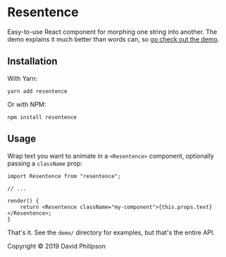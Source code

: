 # Resentence

Easy-to-use React component for morphing one string into another. The demo
explains it much better than words can, so [go check out the
demo](https://dphilipson.github.io/resentence).

## Installation

With Yarn:

```
yarn add resentence
```

Or with NPM:

```
npm install resentence
```

## Usage

Wrap text you want to animate in a `<Resentence>` component, optionally passing
a `className` prop:

```tsx
import Resentence from "resentence";

// ...

render() {
    return <Resentence className="my-component">{this.props.text}</Resentence>;
}
```

That's it. See the `demo/` directory for examples, but that's the entire API.

Copyright © 2019 David Philipson
